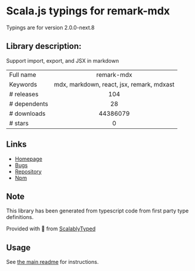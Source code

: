 
# Scala.js typings for remark-mdx

Typings are for version 2.0.0-next.8

## Library description:
Support import, export, and JSX in markdown

|                    |                 |
| ------------------ | :-------------: |
| Full name          | remark-mdx |
| Keywords           | mdx, markdown, react, jsx, remark, mdxast |
| # releases         | 104 |
| # dependents       | 28 |
| # downloads        | 44386079 |
| # stars            | 0 |

## Links
- [Homepage](https://mdxjs.com)
- [Bugs](https://github.com/mdx-js/mdx/issues)
- [Repository](https://github.com/mdx-js/mdx)
- [Npm](https://www.npmjs.com/package/remark-mdx)
    


## Note
This library has been generated from typescript code from first party type definitions.

Provided with :purple_heart: from [ScalablyTyped](https://github.com/oyvindberg/ScalablyTyped)

## Usage
See [the main readme](../../readme.md) for instructions.


